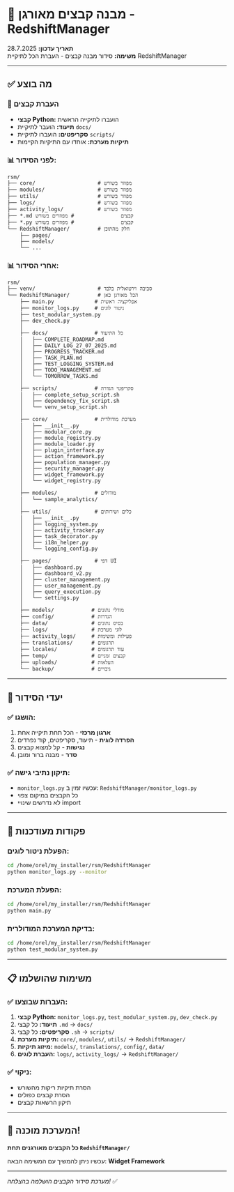 # 📁 מבנה קבצים מאורגן - RedshiftManager

**תאריך עדכון:** 28.7.2025  
**משימה:** סידור מבנה קבצים - העברת הכל לתיקיית RedshiftManager

---

## ✅ מה בוצע

### 🔄 העברת קבצים
- **קבצי Python:** הועברו לתיקייה הראשית
- **תיעוד:** הועבר לתיקיית `docs/`
- **סקריפטים:** הועברו לתיקיית `scripts/`
- **תיקיות מערכת:** אוחדו עם התיקיות הקיימות

### 📊 לפני הסידור:
```
rsm/
├── core/                    # מפוזר בשורש
├── modules/                 # מפוזר בשורש  
├── utils/                   # מפוזר בשורש
├── logs/                    # מפוזר בשורש
├── activity_logs/           # מפוזר בשורש
├── *.md קבצים               # מפוזרים בשורש
├── *.py קבצים               # מפוזרים בשורש
└── RedshiftManager/         # חלק מהתוכן
    ├── pages/
    ├── models/
    └── ...
```

### 📊 אחרי הסידור:
```
rsm/
├── venv/                    # סביבה וירטואלית בלבד
└── RedshiftManager/         # הכל מאורגן כאן
    ├── main.py             # אפליקציה ראשית
    ├── monitor_logs.py     # ניטור לוגים
    ├── test_modular_system.py
    ├── dev_check.py
    │
    ├── docs/               # כל התיעוד
    │   ├── COMPLETE_ROADMAP.md
    │   ├── DAILY_LOG_27_07_2025.md
    │   ├── PROGRESS_TRACKER.md
    │   ├── TASK_PLAN.md
    │   ├── TEST_LOGGING_SYSTEM.md
    │   ├── TODO_MANAGEMENT.md
    │   └── TOMORROW_TASKS.md
    │
    ├── scripts/            # סקריפטי הגדרה
    │   ├── complete_setup_script.sh
    │   ├── dependency_fix_script.sh
    │   └── venv_setup_script.sh
    │
    ├── core/               # מערכת מודולרית
    │   ├── __init__.py
    │   ├── modular_core.py
    │   ├── module_registry.py
    │   ├── module_loader.py
    │   ├── plugin_interface.py
    │   ├── action_framework.py
    │   ├── population_manager.py
    │   ├── security_manager.py
    │   ├── widget_framework.py
    │   └── widget_registry.py
    │
    ├── modules/            # מודולים
    │   └── sample_analytics/
    │
    ├── utils/              # כלים ושירותים
    │   ├── __init__.py
    │   ├── logging_system.py
    │   ├── activity_tracker.py
    │   ├── task_decorator.py
    │   ├── i18n_helper.py
    │   └── logging_config.py
    │
    ├── pages/              # דפי UI
    │   ├── dashboard.py
    │   ├── dashboard_v2.py
    │   ├── cluster_management.py
    │   ├── user_management.py
    │   ├── query_execution.py
    │   └── settings.py
    │
    ├── models/            # מודלי נתונים
    ├── config/            # הגדרות
    ├── data/              # בסיס נתונים
    ├── logs/              # לוגי מערכת
    ├── activity_logs/     # פעילות ומשימות
    ├── translations/      # תרגומים
    ├── locales/           # עוד תרגומים
    ├── temp/              # קבצים זמניים
    ├── uploads/           # העלאות
    └── backup/            # גיבויים
```

---

## 🎯 יעדי הסידור

### ✅ הושגו:
1. **ארגון מרכזי** - הכל תחת תיקייה אחת
2. **הפרדה לוגית** - תיעוד, סקריפטים, קוד נפרדים
3. **נגישות** - קל למצוא קבצים
4. **סדר** - מבנה ברור ומובן

### ✅ תיקון נתיבי גישה:
- `monitor_logs.py` עכשיו זמין ב: `RedshiftManager/monitor_logs.py`
- כל הקבצים במיקום צפוי
- לא נדרשים שינויי import

---

## 🔧 פקודות מעודכנות

### הפעלת ניטור לוגים:
```bash
cd /home/orel/my_installer/rsm/RedshiftManager
python monitor_logs.py --monitor
```

### הפעלת המערכת:
```bash
cd /home/orel/my_installer/rsm/RedshiftManager
python main.py
```

### בדיקת המערכת המודולרית:
```bash
cd /home/orel/my_installer/rsm/RedshiftManager
python test_modular_system.py
```

---

## 📋 משימות שהושלמו

### ✅ העברות שבוצעו:
1. **קבצי Python:** `monitor_logs.py`, `test_modular_system.py`, `dev_check.py`
2. **תיעוד:** כל קבצי `.md` → `docs/`
3. **סקריפטים:** כל קבצי `.sh` → `scripts/`
4. **תיקיות מערכת:** `core/`, `modules/`, `utils/` → `RedshiftManager/`
5. **מיזוג תיקיות:** `models/`, `translations/`, `config/`, `data/`
6. **העברת לוגים:** `logs/`, `activity_logs/` → `RedshiftManager/`

### ✅ ניקוי:
- הסרת תיקיות ריקות מהשורש
- הסרת קבצים כפולים
- תיקון הרשאות קבצים

---

## 🚀 המערכת מוכנה!

**כל הקבצים מאורגנים תחת `RedshiftManager/`**

עכשיו ניתן להמשיך עם המשימה הבאה: **Widget Framework**

---

*מערכת סידור הקבצים הושלמה בהצלחה!* ✅